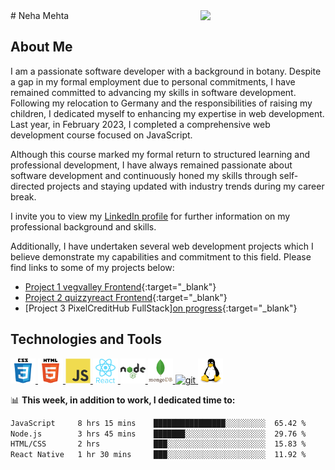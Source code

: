 <img align='right' src='https://user-images.githubusercontent.com/5713670/87202985-820dcb80-c2b6-11ea-9f56-7ec461c497c3.gif' width='200'>
# Neha Mehta

 
## About Me

I am a passionate software developer with a background in botany. Despite a gap in my formal employment due to personal commitments, I have remained committed to advancing my skills in software development. Following my relocation to Germany and the responsibilities of raising my children, I dedicated myself to enhancing my expertise in web development. Last year, in February 2023, I completed a comprehensive web development course focused on JavaScript.

Although this course marked my formal return to structured learning and professional development, I have always remained passionate about software development and continuously honed my skills through self-directed projects and staying updated with industry trends during my career break.


I invite you to view my [LinkedIn profile](https://www.linkedin.com/in/neha-mehta-83ba1b260/) for further information on my professional background and skills.

Additionally, I have undertaken several web development projects which I believe demonstrate my capabilities and commitment to this field. Please find links to some of my projects below:

- [Project 1 vegvalley Frontend](https://vegvalley.netlify.app/){:target="_blank"}
- [Project 2 quizzyreact Frontend](https://quizzyreact.netlify.app/){:target="_blank"}
- [Project 3 PixelCreditHub FullStack][on progress](https://pixelcredithub.netlify.app/){:target="_blank"}

## Technologies and Tools  

<p align="left">
  <a href="https://www.w3schools.com/css/" target="_blank" rel="noreferrer">
    <img src="https://raw.githubusercontent.com/devicons/devicon/master/icons/css3/css3-original-wordmark.svg" alt="css3" width="40" height="40"/>
  </a>
  <a href="https://www.w3.org/html/" target="_blank" rel="noreferrer">
    <img src="https://raw.githubusercontent.com/devicons/devicon/master/icons/html5/html5-original-wordmark.svg" alt="html5" width="40" height="40"/>
  </a>
  <a href="https://developer.mozilla.org/en-US/docs/Web/JavaScript" target="_blank" rel="noreferrer">
    <img src="https://raw.githubusercontent.com/devicons/devicon/master/icons/javascript/javascript-original.svg" alt="javascript" width="40" height="40"/>
  </a>
  <a href="https://reactjs.org/" target="_blank" rel="noreferrer">
    <img src="https://raw.githubusercontent.com/devicons/devicon/master/icons/react/react-original-wordmark.svg" alt="react" width="40" height="40"/>
  </a>
  <a href="https://nodejs.org" target="_blank" rel="noreferrer">
    <img src="https://raw.githubusercontent.com/devicons/devicon/master/icons/nodejs/nodejs-original-wordmark.svg" alt="nodejs" width="40" height="40"/>
  </a>
  <a href="https://www.mongodb.com/" target="_blank" rel="noreferrer">
    <img src="https://raw.githubusercontent.com/devicons/devicon/master/icons/mongodb/mongodb-original-wordmark.svg" alt="mongodb" width="40" height="40"/>
  </a>
  <a href="https://git-scm.com/" target="_blank" rel="noreferrer">
    <img src="https://www.vectorlogo.zone/logos/git-scm/git-scm-icon.svg" alt="git" width="40" height="40"/>
  </a>
  <a href="https://www.linux.org/" target="_blank" rel="noreferrer">
    <img src="https://raw.githubusercontent.com/devicons/devicon/master/icons/linux/linux-original.svg" alt="linux" width="40" height="40"/>
  </a>
</p>

📊 **This week, in addition to work, I dedicated time to:**
<!--START_SECTION:waka-->

```txt
JavaScript     8 hrs 15 mins    ████████████████░░░░░░░░░  65.42 %
Node.js        3 hrs 45 mins    ███████░░░░░░░░░░░░░░░░░░  29.76 %
HTML/CSS       2 hrs            ███░░░░░░░░░░░░░░░░░░░░░░  15.83 %
React Native   1 hr 30 mins     ███░░░░░░░░░░░░░░░░░░░░░░  11.92 %
```
 
